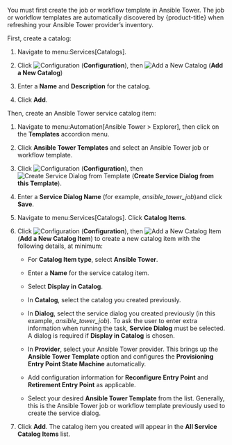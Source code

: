 <div class="important">

You must first create the job or workflow template in Ansible Tower. The
job or workflow templates are automatically discovered by
{product-title} when refreshing your Ansible Tower provider’s inventory.

</div>

First, create a catalog:

1.  Navigate to menu:Services\[Catalogs\].

2.  Click ![Configuration](1847.png) (**Configuration**), then ![Add a
    New Catalog](1862.png) (**Add a New Catalog**)

3.  Enter a **Name** and **Description** for the catalog.

4.  Click **Add**.

Then, create an Ansible Tower service catalog item:

1.  Navigate to menu:Automation\[Ansible Tower \> Explorer\], then click
    on the **Templates** accordion menu.

2.  Click **Ansible Tower Templates** and select an Ansible Tower job or
    workflow template.

3.  Click ![Configuration](1847.png) (**Configuration**), then ![Create
    Service Dialog from Template](1862.png) (**Create Service Dialog
    from this Template**).

4.  Enter a **Service Dialog Name** (for example,
    *ansible\_tower\_job*)and click **Save**.

5.  Navigate to menu:Services\[Catalogs\]. Click **Catalog Items**.

6.  Click ![Configuration](1847.png) (**Configuration**), then ![Add a
    New Catalog Item](1862.png) (**Add a New Catalog Item**) to create a
    new catalog item with the following details, at minimum:
    
      - For **Catalog Item type**, select **Ansible Tower**.
    
      - Enter a **Name** for the service catalog item.
    
      - Select **Display in Catalog**.
    
      - In **Catalog**, select the catalog you created previously.
    
      - In **Dialog**, select the service dialog you created previously
        (in this example, *ansible\_tower\_job*). To ask the user to
        enter extra information when running the task, **Service
        Dialog** must be selected. A dialog is required if **Display in
        Catalog** is chosen.
    
      - In **Provider**, select your Ansible Tower provider. This brings
        up the **Ansible Tower Template** option and configures the
        **Provisioning Entry Point State Machine** automatically.
    
      - Add configuration information for **Reconfigure Entry Point**
        and **Retirement Entry Point** as applicable.
    
      - Select your desired **Ansible Tower Template** from the list.
        Generally, this is the Ansible Tower job or workflow template
        previously used to create the service dialog.

7.  Click **Add**. The catalog item you created will appear in the **All
    Service Catalog Items** list.
